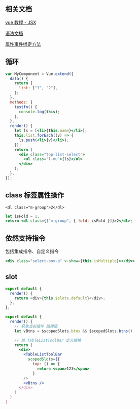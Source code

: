 ## 相关文档

[vue 教程 - JSX](https://cn.vuejs.org/v2/guide/render-function.html#JSX)

[语法文档](https://github.com/vuejs/jsx#installation)

[属性事件绑定方法](https://cn.vuejs.org/v2/guide/render-function.html#%E6%B7%B1%E5%85%A5%E6%95%B0%E6%8D%AE%E5%AF%B9%E8%B1%A1)

## 循环

```jsx
var MyComponent = Vue.extend({
  data() {
    return {
      list: ["1", "2"],
    };
  },
  methods: {
    testfn() {
      console.log(this);
    },
  },
  render() {
    let ls = [<li>{this.name}</li>];
    this.list.forEach((v) => {
      ls.push(<li>{v}</li>);
    });
    return (
      <div class="top-list-select">
        <ul class="l-mu">{ls}</ul>
      </div>
    );
  },
});
```

## class 标签属性操作

```
<dl class="m-group">2</dl>
```

```jsx
let isFold = 1;
return <dl class={["m-group", { fold: isFold }]}>2</dl>;
```

## 依然支持指令

包括集成指令、自定义指令

```jsx
<div class="select-box-p" v-show={this.isMultiple}></div>
```

## slot

```js
export default {
  render() {
    return <div>{this.$slots.default}</div>;
  },
};
```

```jsx
export default {
  render() {
    // 获取当前组件 插槽值
    let vBtns = $scopedSlots.btns && $scopedSlots.btns()

    // 给 TableListToolBar 定义插槽
    return (
      <div>
        <TableListToolBar
          scopedSlots={{
            top: () => {
              return <span>123</span>
            }
        />
        <vBtns />
      </div>
    )
  }
}
```
